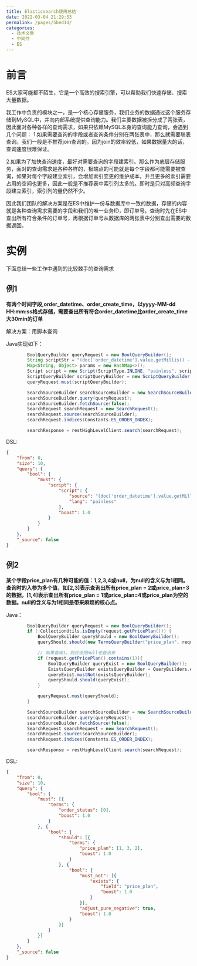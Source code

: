 ```yaml
---
title: Elasticsearch使用总结
date: 2022-03-04 21:29:53
permalink: /pages/5bed1d/
categories:
  - 技术文章
  - 中间件
  - ES
---
```





#  前言

ES大家可能都不陌生，它是一个高效的搜索引擎，可以帮助我们快速存储、搜索大量数据。

我工作中负责的模块之一，是一个核心存储服务，我们业务的数据通过这个服务存储到MySQL中，并向内部系统提供查询能力。我们主要数据被拆分成了两张表，因此面对各种各样的查询需求，如果只依赖MySQL本身的查询能力查询，会遇到几个问题：
1.如果需要查询的字段或者查询条件分别在两张表中，那么就需要联表查询。我们一般是不推荐join查询的。因为join的效率较低，如果数据量大的话，查询速度很难保证。

2.如果为了加快查询速度，最好对需要查询的字段建索引。那么作为底层存储服务，面对的查询需求是各种各样的，极端点的可能就是每个字段都可能需要被查询，如果对每个字段建立索引，会增加索引变更的维护成本，并且更多的索引需要占用的空间也更多，因此一般是不推荐表中索引列太多的。即时是只对高频查询字段建立索引，索引列的量仍然不少。

因此我们团队的解决方案是在ES中维护一份与数据库中一致的数据，存储的内容就是各种查询需求需要的字段和我们的唯一业务ID，即订单号。查询时先在ES中查出所有符合条件的订单号，再根据订单号从数据库的两张表中分别查出需要的数据返回。

# 实例    

下面总结一些工作中遇到的比较棘手的查询需求

## 例1 

**有两个时间字段,order_datetime、order_create_time，以yyyy-MM-dd HH:mm:ss格式存储，需要查出所有符合order_datetime比order_create_time大30min的订单**

解决方案：用脚本查询

Java实现如下：

```java
		BoolQueryBuilder queryRequest = new BoolQueryBuilder();
        String scriptStr = "(doc['order_datetime'].value.getMillis() - doc['order_create_time'].value.getMillis())/(3600000.0/60) > 30"
        Map<String, Object> params = new HashMap<>();
        Script script = new Script(ScriptType.INLINE, "painless", scriptStr, params);
        ScriptQueryBuilder scriptQueryBuilder = new ScriptQueryBuilder(script);
        queryRequest.must(scriptQueryBuilder);

        SearchSourceBuilder searchSourceBuilder = new SearchSourceBuilder();
        searchSourceBuilder.query(queryRequest);
        searchSourceBuilder.fetchSource(false);
        SearchRequest searchRequest = new SearchRequest();
        searchRequest.source(searchSourceBuilder);
        searchRequest.indices(Constants.ES_ORDER_INDEX);

        searchResponse = restHighLevelClient.search(searchRequest);
```

DSL:

```json
{
	"from": 0,
	"size": 10,
	"query": {
		"bool": {
			"must": {
				"script": {
					"script": {
						"source": "(doc['order_datetime'].value.getMillis() - doc['create_time'].value.getMillis())/(3600000.0/60) >= 30",
						"lang": "painless"
					},
					"boost": 1.0
				}
			}
		}
	},
	"_source": false
}
```

## 例2

**某个字段price_plan有几种可能的值：1,2,3,4或null，为null的含义与为1相同。查询时的入参为多个值，如[2,3]表示查询出所有price_plan = 2或price_plan=3的数据，[1,4]表示查出所有price_plan = 1或price_plan=4或price_plan为空的数据。null的含义与为1相同是带来麻烦的核心点。**

Java：

```java
		BoolQueryBuilder queryRequest = new BoolQueryBuilder();
        if (!CollectionUtils.isEmpty(request.getPricePlan())) {
            BoolQueryBuilder queryShould = new BoolQueryBuilder();
            queryShould.should(new TermsQueryBuilder("price_plan", request.getPricePlan()));

            // 如果查询1，则应该把null也查出来
            if (request.getPricePlan().contains(1)){
                BoolQueryBuilder queryExist = new BoolQueryBuilder();
                ExistsQueryBuilder existsQueryBuilder = QueryBuilders.existsQuery("price_plan");
                queryExist.mustNot(existsQueryBuilder);
                queryShould.should(queryExist);
            }

            queryRequest.must(queryShould);
        }

        SearchSourceBuilder searchSourceBuilder = new SearchSourceBuilder();
        searchSourceBuilder.query(queryRequest);
        searchSourceBuilder.fetchSource(false);
        SearchRequest searchRequest = new SearchRequest();
        searchRequest.source(searchSourceBuilder);
        searchRequest.indices(Constants.ES_ORDER_INDEX);

        searchResponse = restHighLevelClient.search(searchRequest);
```

DSL:

```json
{
	"from": 0,
	"size": 10,
	"query": {
		"bool": {
			"must": [{
				"terms": {
					"order_status": [0],
					"boost": 1.0
				}
			}, {
				"bool": {
					"should": [{
						"terms": {
							"price_plan": [1, 3, 2],
							"boost": 1.0
						}
					}, {
						"bool": {
							"must_not": [{
								"exists": {
									"field": "price_plan",
									"boost": 1.0
								}
							}],
							"adjust_pure_negative": true,
							"boost": 1.0
						}
					}]
				}
			}]
		}
	},
	"_source": false
}
```



